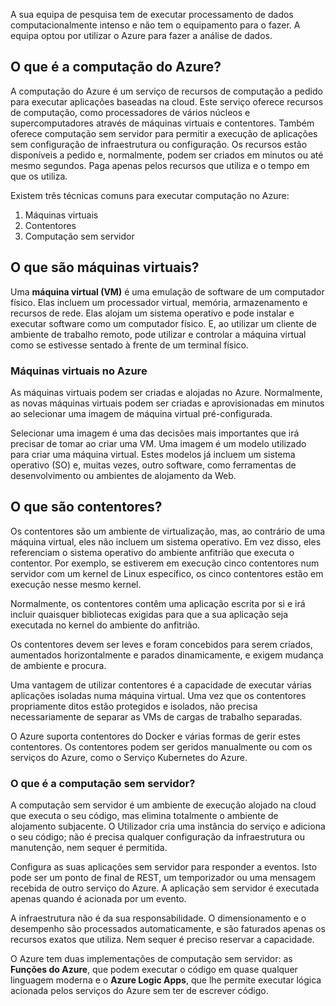 A sua equipa de pesquisa tem de executar processamento de dados computacionalmente intenso e não tem o equipamento para o fazer. A equipa optou por utilizar o Azure para fazer a análise de dados.

## <a name="what-is-azure-compute"></a>O que é a computação do Azure?
A computação do Azure é um serviço de recursos de computação a pedido para executar aplicações baseadas na cloud. Este serviço oferece recursos de computação, como processadores de vários núcleos e supercomputadores através de máquinas virtuais e contentores. Também oferece computação sem servidor para permitir a execução de aplicações sem configuração de infraestrutura ou configuração. Os recursos estão disponíveis a pedido e, normalmente, podem ser criados em minutos ou até mesmo segundos. Paga apenas pelos recursos que utiliza e o tempo em que os utiliza.

Existem três técnicas comuns para executar computação no Azure:
1. Máquinas virtuais
1. Contentores
1. Computação sem servidor

## <a name="what-are-virtual-machines"></a>O que são máquinas virtuais?

Uma **máquina virtual (VM)** é uma emulação de software de um computador físico. Elas incluem um processador virtual, memória, armazenamento e recursos de rede. Elas alojam um sistema operativo e pode instalar e executar software como um computador físico. E, ao utilizar um cliente de ambiente de trabalho remoto, pode utilizar e controlar a máquina virtual como se estivesse sentado à frente de um terminal físico.

### <a name="virtual-machines-in-azure"></a>Máquinas virtuais no Azure

As máquinas virtuais podem ser criadas e alojadas no Azure. Normalmente, as novas máquinas virtuais podem ser criadas e aprovisionadas em minutos ao selecionar uma imagem de máquina virtual pré-configurada.

Selecionar uma imagem é uma das decisões mais importantes que irá precisar de tomar ao criar uma VM. Uma imagem é um modelo utilizado para criar uma máquina virtual. Estes modelos já incluem um sistema operativo (SO) e, muitas vezes, outro software, como ferramentas de desenvolvimento ou ambientes de alojamento da Web.

## <a name="what-are-containers"></a>O que são contentores?

Os contentores são um ambiente de virtualização, mas, ao contrário de uma máquina virtual, eles não incluem um sistema operativo. Em vez disso, eles referenciam o sistema operativo do ambiente anfitrião que executa o contentor. Por exemplo, se estiverem em execução cinco contentores num servidor com um kernel de Linux específico, os cinco contentores estão em execução nesse mesmo kernel. 

Normalmente, os contentores contêm uma aplicação escrita por si e irá incluir quaisquer bibliotecas exigidas para que a sua aplicação seja executada no kernel do ambiente do anfitrião. 

Os contentores devem ser leves e foram concebidos para serem criados, aumentados horizontalmente e parados dinamicamente, e exigem mudança de ambiente e procura.

Uma vantagem de utilizar contentores é a capacidade de executar várias aplicações isoladas numa máquina virtual. Uma vez que os contentores propriamente ditos estão protegidos e isolados, não precisa necessariamente de separar as VMs de cargas de trabalho separadas.

O Azure suporta contentores do Docker e várias formas de gerir estes contentores. Os contentores podem ser geridos manualmente ou com os serviços do Azure, como o Serviço Kubernetes do Azure.

### <a name="what-is-serverless-computing"></a>O que é a computação sem servidor?

A computação sem servidor é um ambiente de execução alojado na cloud que executa o seu código, mas elimina totalmente o ambiente de alojamento subjacente. O Utilizador cria uma instância do serviço e adiciona o seu código; não é precisa qualquer configuração da infraestrutura ou manutenção, nem sequer é permitida.

Configura as suas aplicações sem servidor para responder a eventos. Isto pode ser um ponto de final de REST, um temporizador ou uma mensagem recebida de outro serviço do Azure. A aplicação sem servidor é executada apenas quando é acionada por um evento. 

A infraestrutura não é da sua responsabilidade. O dimensionamento e o desempenho são processados automaticamente, e são faturados apenas os recursos exatos que utiliza. Nem sequer é preciso reservar a capacidade.

O Azure tem duas implementações de computação sem servidor: as **Funções do Azure**, que podem executar o código em quase qualquer linguagem moderna e o **Azure Logic Apps**, que lhe permite executar lógica acionada pelos serviços do Azure sem ter de escrever código.
